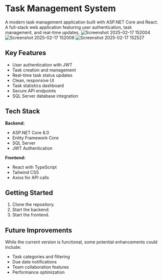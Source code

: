 # Task Management System

A modern task management application built with ASP.NET Core and React. A full-stack web application featuring user authentication, task management, and real-time updates.
![Screenshot 2025-02-17 152004](https://github.com/user-attachments/assets/dd39333a-e641-42c8-8c3c-7daf063c4a30)
![Screenshot 2025-02-17 152008](https://github.com/user-attachments/assets/8abfaf47-47d4-4813-9221-609b909f8b35)
![Screenshot 2025-02-17 152527](https://github.com/user-attachments/assets/acc786af-3172-4fc8-a2c3-688668da1ca4)

## Key Features

- User authentication with JWT
- Task creation and management
- Real-time task status updates
- Clean, responsive UI
- Task statistics dashboard
- Secure API endpoints
- SQL Server database integration

## Tech Stack

**Backend:**
- ASP.NET Core 8.0
- Entity Framework Core
- SQL Server
- JWT Authentication

**Frontend:**
- React with TypeScript
- Tailwind CSS
- Axios for API calls

## Getting Started

1. Clone the repository.
2. Start the backend.
3. Start the frontend.

## Future Improvements

While the current version is functional, some potential enhancements could include:
- Task categories and filtering
- Due date notifications
- Team collaboration features
- Performance optimization
